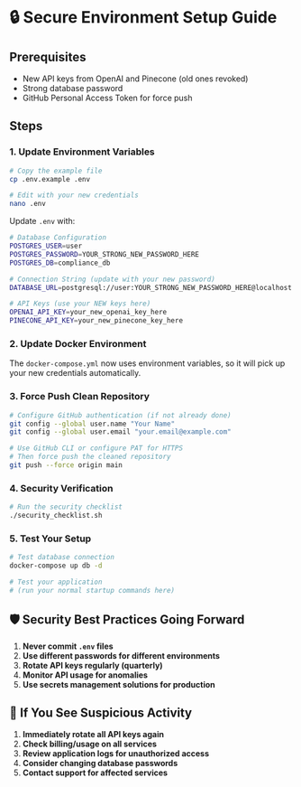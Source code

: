 # 🔒 Secure Environment Setup Guide

## Prerequisites
- New API keys from OpenAI and Pinecone (old ones revoked)
- Strong database password
- GitHub Personal Access Token for force push

## Steps

### 1. Update Environment Variables
```bash
# Copy the example file
cp .env.example .env

# Edit with your new credentials
nano .env
```

Update `.env` with:
```bash
# Database Configuration
POSTGRES_USER=user
POSTGRES_PASSWORD=YOUR_STRONG_NEW_PASSWORD_HERE
POSTGRES_DB=compliance_db

# Connection String (update with your new password)
DATABASE_URL=postgresql://user:YOUR_STRONG_NEW_PASSWORD_HERE@localhost:5432/compliance_db

# API Keys (use your NEW keys here)
OPENAI_API_KEY=your_new_openai_key_here
PINECONE_API_KEY=your_new_pinecone_key_here
```

### 2. Update Docker Environment
The `docker-compose.yml` now uses environment variables, so it will pick up your new credentials automatically.

### 3. Force Push Clean Repository
```bash
# Configure GitHub authentication (if not already done)
git config --global user.name "Your Name"
git config --global user.email "your.email@example.com"

# Use GitHub CLI or configure PAT for HTTPS
# Then force push the cleaned repository
git push --force origin main
```

### 4. Security Verification
```bash
# Run the security checklist
./security_checklist.sh
```

### 5. Test Your Setup
```bash
# Test database connection
docker-compose up db -d

# Test your application
# (run your normal startup commands here)
```

## 🛡️ Security Best Practices Going Forward

1. **Never commit `.env` files**
2. **Use different passwords for different environments**
3. **Rotate API keys regularly (quarterly)**
4. **Monitor API usage for anomalies**
5. **Use secrets management solutions for production**

## 🚨 If You See Suspicious Activity

1. **Immediately rotate all API keys again**
2. **Check billing/usage on all services**
3. **Review application logs for unauthorized access**
4. **Consider changing database passwords**
5. **Contact support for affected services**
